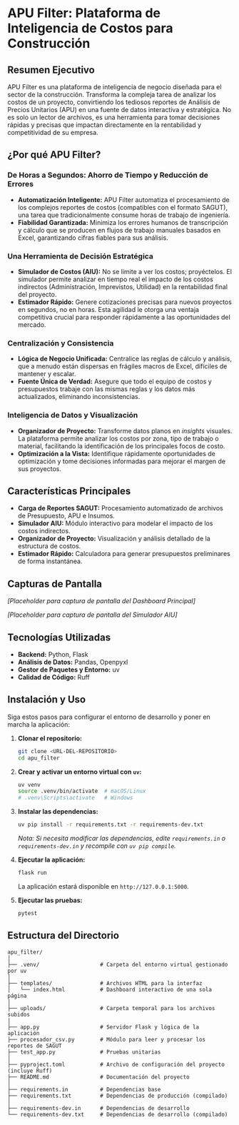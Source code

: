 # APU Filter: Plataforma de Inteligencia de Costos para Construcción

## Resumen Ejecutivo

APU Filter es una plataforma de inteligencia de negocio diseñada para el sector de la construcción. Transforma la compleja tarea de analizar los costos de un proyecto, convirtiendo los tediosos reportes de Análisis de Precios Unitarios (APU) en una fuente de datos interactiva y estratégica. No es solo un lector de archivos, es una herramienta para tomar decisiones rápidas y precisas que impactan directamente en la rentabilidad y competitividad de su empresa.

## ¿Por qué APU Filter?

### De Horas a Segundos: Ahorro de Tiempo y Reducción de Errores
- **Automatización Inteligente:** APU Filter automatiza el procesamiento de los complejos reportes de costos (compatibles con el formato SAGUT), una tarea que tradicionalmente consume horas de trabajo de ingeniería.
- **Fiabilidad Garantizada:** Minimiza los errores humanos de transcripción y cálculo que se producen en flujos de trabajo manuales basados en Excel, garantizando cifras fiables para sus análisis.

### Una Herramienta de Decisión Estratégica
- **Simulador de Costos (AIU):** No se limite a ver los costos; proyéctelos. El simulador permite analizar en tiempo real el impacto de los costos indirectos (Administración, Imprevistos, Utilidad) en la rentabilidad final del proyecto.
- **Estimador Rápido:** Genere cotizaciones precisas para nuevos proyectos en segundos, no en horas. Esta agilidad le otorga una ventaja competitiva crucial para responder rápidamente a las oportunidades del mercado.

### Centralización y Consistencia
- **Lógica de Negocio Unificada:** Centralice las reglas de cálculo y análisis, que a menudo están dispersas en frágiles macros de Excel, difíciles de mantener y escalar.
- **Fuente Única de Verdad:** Asegure que todo el equipo de costos y presupuestos trabaje con las mismas reglas y los datos más actualizados, eliminando inconsistencias.

### Inteligencia de Datos y Visualización
- **Organizador de Proyecto:** Transforme datos planos en *insights* visuales. La plataforma permite analizar los costos por zona, tipo de trabajo o material, facilitando la identificación de los principales focos de costo.
- **Optimización a la Vista:** Identifique rápidamente oportunidades de optimización y tome decisiones informadas para mejorar el margen de sus proyectos.

## Características Principales
- **Carga de Reportes SAGUT:** Procesamiento automatizado de archivos de Presupuesto, APU e Insumos.
- **Simulador AIU:** Módulo interactivo para modelar el impacto de los costos indirectos.
- **Organizador de Proyecto:** Visualización y análisis detallado de la estructura de costos.
- **Estimador Rápido:** Calculadora para generar presupuestos preliminares de forma instantánea.

## Capturas de Pantalla

*[Placeholder para captura de pantalla del Dashboard Principal]*

*[Placeholder para captura de pantalla del Simulador AIU]*

## Tecnologías Utilizadas

- **Backend:** Python, Flask
- **Análisis de Datos:** Pandas, Openpyxl
- **Gestor de Paquetes y Entorno:** uv
- **Calidad de Código:** Ruff

## Instalación y Uso

Siga estos pasos para configurar el entorno de desarrollo y poner en marcha la aplicación:

1.  **Clonar el repositorio:**
    ```bash
    git clone <URL-DEL-REPOSITORIO>
    cd apu_filter
    ```

2.  **Crear y activar un entorno virtual con `uv`:**
    ```bash
    uv venv
    source .venv/bin/activate  # macOS/Linux
    # .venv\Scripts\activate   # Windows
    ```

3.  **Instalar las dependencias:**
    ```bash
    uv pip install -r requirements.txt -r requirements-dev.txt
    ```
    *Nota: Si necesita modificar las dependencias, edite `requirements.in` o `requirements-dev.in` y recompile con `uv pip compile`.*

4.  **Ejecutar la aplicación:**
    ```bash
    flask run
    ```
    La aplicación estará disponible en `http://127.0.0.1:5000`.

5.  **Ejecutar las pruebas:**
    ```bash
    pytest
    ```

## Estructura del Directorio

```
apu_filter/
│
├── .venv/                   # Carpeta del entorno virtual gestionado por uv
│
├── templates/               # Archivos HTML para la interfaz
│   └── index.html           # Dashboard interactivo de una sola página
│
├── uploads/                 # Carpeta temporal para los archivos subidos
│
├── app.py                   # Servidor Flask y lógica de la aplicación
├── procesador_csv.py        # Módulo para leer y procesar los reportes de SAGUT
├── test_app.py              # Pruebas unitarias
│
├── pyproject.toml           # Archivo de configuración del proyecto (incluye Ruff)
├── README.md                # Documentación del proyecto
│
├── requirements.in          # Dependencias base
├── requirements.txt         # Dependencias de producción (compilado)
│
├── requirements-dev.in      # Dependencias de desarrollo
└── requirements-dev.txt     # Dependencias de desarrollo (compilado)
```
